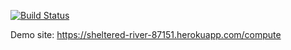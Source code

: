 [![Build Status](https://travis-ci.com/BusraSunar/hwPart2.svg?branch=main)](https://travis-ci.com/BusraSunar/hwPart2)

Demo site: https://sheltered-river-87151.herokuapp.com/compute